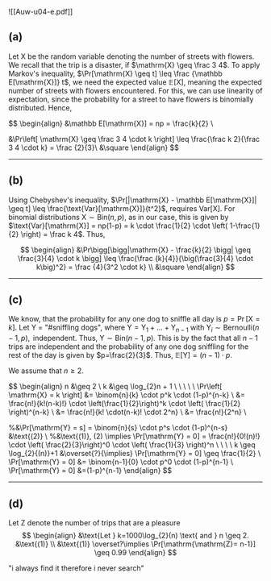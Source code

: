 ![[Auw-u04-e.pdf]]

## (a)
Let $\mathrm{X}$ be the random variable denoting the number of streets with flowers. We recall that the trip is a disaster, if $\mathrm{X} \geq \frac 3 4$. To apply Markov's inequality, $\Pr[\mathrm{X} \geq t] \leq \frac {\mathbb E[\mathrm{X}]} t$, we need the expected value $\mathbb{E}[\mathrm{X}]$, meaning the expected number of streets with flowers encountered.
For this, we can use linearity of expectation, since the probability for a street to have flowers is binomially distributed. Hence,

$$
\begin{align}
&\mathbb E[\mathrm{X}] = np = \frac{k}{2} \\

&\Pr\left[ \mathrm{X} \geq \frac 3 4 \cdot k \right] \leq \frac{\frac k 2}{\frac 3 4 \cdot k} = \frac {2}{3}\\
&\square
\end{align}
$$

___
## (b)
Using Chebyshev's inequality, $\Pr[|\mathrm{X} - \mathbb E[\mathrm{X}]| \geq t] \leq \frac{\text{Var}[\mathrm{X}]}{t^2}$, requires $\text{Var}[\mathrm{X}]$. For binomial distributions $\mathrm{X} \sim \mathrm{Bin}(n, p)$, as in our case, this is given by $\text{Var}[\mathrm{X}] = np(1-p) = k \cdot \frac{1}{2} \cdot \left( 1-\frac{1}{2} \right) = \frac k 4$. Thus,

$$
\begin{align}
&\Pr\bigg[\bigg|\mathrm{X} - \frac{k}{2} \bigg| \geq \frac{3}{4} \cdot k \bigg] \leq \frac{\frac {k}{4}}{\big(\frac{3}{4} \cdot k\big)^2} = \frac {4}{3^2 \cdot k} \\
&\square
\end{align}
$$

___
## (c)
We know, that the probability for any one dog to sniffle all day is $p = \Pr\left[ \mathrm{X} = k \right]$. $\text{Let Y = "\# sniffling dogs"}$, where $\mathrm{Y} = \mathrm{Y}_{1} + \dots + \mathrm{Y}_{n-1}$ with $\mathrm{Y}_{i} \sim \mathrm{Bernoulli}(n-1, p), \text{ independent}$. Thus, $\mathrm{Y} \sim \text{Bin}(n-1, p)$. This is by the fact that all $n-1$ trips are independent and the probability of any one dog sniffling for the rest of the day is given by $p=\frac{2}{3}$.
Thus, $\mathbb E[\mathrm{Y}] = (n-1) \cdot p$.

We assume that $n \geq 2$.

$$
\begin{align}
n &\geq 2 \\
k &\geq \log_{2}n + 1 \\ 
 \\
 \\
 \\
 \\
\Pr\left[ \mathrm{X} = k  \right] &= \binom{n}{k} \cdot p^k \cdot (1-p)^{n-k} \\
&= \frac{n!}{k!(n-k)!} \cdot \left(\frac{1}{2}\right)^k \cdot \left( \frac{1}{2} \right)^{n-k}  \\
&= \frac{n!}{k! \cdot(n-k)! \cdot 2^n} \\
&= \frac{n!}{2^n} \\

%&\Pr[\mathrm{Y} = s] = \binom{n}{s} \cdot p^s \cdot (1-p)^{n-s} &\text{(2)} \\
%&\text{(1)}, (2) \implies \Pr[\mathrm{Y} = 0] = \frac{n!}{0!(n)!} \cdot \left( \frac{2}{3}\right)^0 \cdot \left( \frac{1}{3} \right)^n \\
 \\
 \\
 \\
k \geq \log_{2}{(n)}+1 &\overset{?}{\implies} \Pr[\mathrm{Y} = 0] \geq \frac{1}{2} \\
\Pr[\mathrm{Y} = 0] &= \binom{n-1}{0} \cdot p^0 \cdot (1-p)^{n-1} \\
\Pr[\mathrm{Y} = 0] &=(1-p)^{n-1}
\end{align}
$$


___
## (d)

Let Z denote the number of trips that are a pleasure
$$
\begin{align}
&\text{Let } k=1000\log_{2}(n) \text{ and } n \geq 2. &\text{(1)} \\
&\text{(1)} \overset?\implies \Pr[\mathrm{\mathrm{Z}= n-1}] \geq 0.99
\end{align}
$$






"i always find it therefore i never search"

